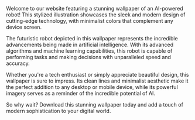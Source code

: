 <!--
Write me content for website with wallpaper "A stylized illustration of an AI-powered robot, with sleek and modern graphics and a minimalist color scheme."
-->

<!--font:"Montserrat"-->

Welcome to our website featuring a stunning wallpaper of an AI-powered robot! This stylized illustration showcases the sleek and modern design of cutting-edge technology, with minimalist colors that complement any device screen.

The futuristic robot depicted in this wallpaper represents the incredible advancements being made in artificial intelligence. With its advanced algorithms and machine learning capabilities, this robot is capable of performing tasks and making decisions with unparalleled speed and accuracy.

Whether you're a tech enthusiast or simply appreciate beautiful design, this wallpaper is sure to impress. Its clean lines and minimalist aesthetic make it the perfect addition to any desktop or mobile device, while its powerful imagery serves as a reminder of the incredible potential of AI.

So why wait? Download this stunning wallpaper today and add a touch of modern sophistication to your digital world.
